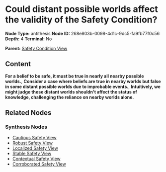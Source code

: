 # Could distant possible worlds affect the validity of the Safety Condition?

**Node Type:** antithesis
**Node ID:** 268e803b-0098-4d1c-9dc5-fa9fb77f0c56
**Depth:** 4
**Terminal:** No

**Parent:** [Safety Condition View](safety-condition-view-synthesis-cc662db2-c791-42d6-9da3-3dff33be153d.md)

## Content

**For a belief to be safe, it must be true in nearly all nearby possible worlds.**, **Consider a case where beliefs are true in nearby worlds but false in some distant possible worlds due to improbable events.**, **Intuitively, we might judge these distant worlds shouldn't affect the status of knowledge, challenging the reliance on nearby worlds alone.**

## Related Nodes

### Synthesis Nodes

- [Cautious Safety View](cautious-safety-view-synthesis-04a4e562-02de-4099-bcf8-c362ddb17f09.md)
- [Robust Safety View](robust-safety-view-synthesis-226c2d83-aeaf-4f78-b4a7-220fdece6ba3.md)
- [Localized Safety View](localized-safety-view-synthesis-916fb37e-1e9a-4d6e-b4f9-5f05d32f1265.md)
- [Stable Safety View](stable-safety-view-synthesis-1cf9592c-ff01-4dbd-90fe-c4c7221c656b.md)
- [Contextual Safety View](contextual-safety-view-synthesis-240daf2b-fad7-42aa-bfec-7f7518981bce.md)
- [Corroborated Safety View](corroborated-safety-view-synthesis-e7e0c02e-c4fc-4bdb-a168-5a5fb898bc5f.md)
